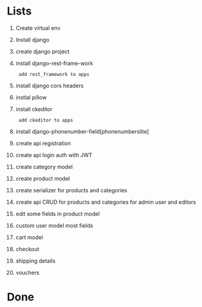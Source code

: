 # Lists

1. Create virtual env
2. Install django
3. create django project
4. install django-rest-frame-work  
    
        add rest_framework to apps 
        
5. install django cors headers
6. instlal pillow
7. install ckeditor
                    
        add ckeditor to apps
8. install django-phonenumber-field[phonenumberslite]
9. create api registration
10. create api login auth with JWT 

12. create category model
13. create product model
15. create serializer for products and categories
16. create api CRUD for products and categories for admin user and editors
17. edit some fields in product model

14. custom user model most fields
18. cart model
19. checkout
20. shipping details
23. vouchers
# Done




